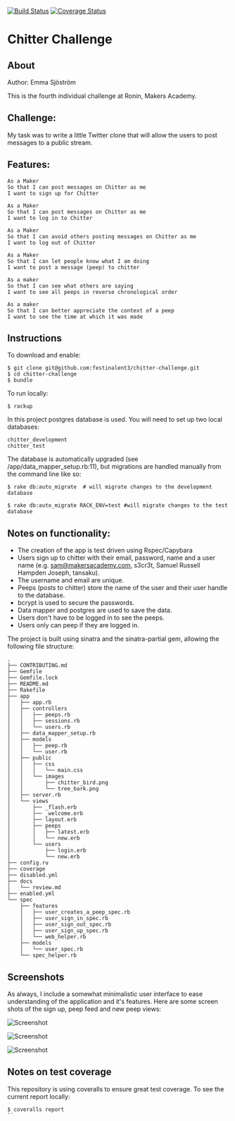 [![Build Status](https://travis-ci.org/festinalent3/chitter-challenge.svg?branch=master)](https://travis-ci.org/festinalent3/chitter-challenge) [![Coverage Status](https://coveralls.io/repos/github/festinalent3/chitter-challenge/badge.svg?branch=master)](https://coveralls.io/github/festinalent3/chitter-challenge?branch=master)


Chitter Challenge
=================

About
-----
Author: Emma Sjöström

This is the fourth individual challenge at Ronin, Makers Academy.


Challenge:
-------

My task was to write a little Twitter clone that will allow the users to post messages to a public stream.

Features:
-------

```
As a Maker
So that I can post messages on Chitter as me
I want to sign up for Chitter

As a Maker
So that I can post messages on Chitter as me
I want to log in to Chitter

As a Maker
So that I can avoid others posting messages on Chitter as me
I want to log out of Chitter

As a Maker
So that I can let people know what I am doing  
I want to post a message (peep) to chitter

As a maker
So that I can see what others are saying  
I want to see all peeps in reverse chronological order

As a maker
So that I can better appreciate the context of a peep
I want to see the time at which it was made
```


Instructions
------------

To download and enable:

````
$ git clone git@github.com:festinalent3/chitter-challenge.git
$ cd chitter-challenge
$ bundle
````

To run locally:
````
$ rackup
````

In this project postgres database is used. You will need to set up two local databases:

````
chitter_development
chitter_test
````

The database is automatically upgraded (see /app/data_mapper_setup.rb:11), but migrations are handled manually from the command line like so:

````
$ rake db:auto_migrate  # will migrate changes to the development database

$ rake db:auto_migrate RACK_ENV=test #will migrate changes to the test database

````

Notes on functionality:
------

* The creation of the app is test driven using Rspec/Capybara
* Users sign up to chitter with their email, password, name and a user name (e.g. sam@makersacademy.com, s3cr3t, Samuel Russell Hampden Joseph, tansaku).
* The username and email are unique.
* Peeps (posts to chitter) store the name of the user and their user handle to the database.
* bcrypt is used to secure the passwords.
* Data mapper and postgres are used to save the data.
* Users don't have to be logged in to see the peeps.
* Users only can peep if they are logged in.


The project is built using sinatra and the sinatra-partial gem, allowing the following file structure:

```
.
├── CONTRIBUTING.md
├── Gemfile
├── Gemfile.lock
├── README.md
├── Rakefile
├── app
│   ├── app.rb
│   ├── controllers
│   │   ├── peeps.rb
│   │   ├── sessions.rb
│   │   └── users.rb
│   ├── data_mapper_setup.rb
│   ├── models
│   │   ├── peep.rb
│   │   └── user.rb
│   ├── public
│   │   ├── css
│   │   │   └── main.css
│   │   └── images
│   │       ├── chitter_bird.png
│   │       └── tree_bark.png
│   ├── server.rb
│   └── views
│       ├── _flash.erb
│       ├── _welcome.erb
│       ├── layout.erb
│       ├── peeps
│       │   ├── latest.erb
│       │   └── new.erb
│       └── users
│           ├── login.erb
│           └── new.erb
├── config.ru
├── coverage
├── disabled.yml
├── docs
│   └── review.md
├── enabled.yml
└── spec
    ├── features
    │   ├── user_creates_a_peep_spec.rb
    │   ├── user_sign_in_spec.rb
    │   ├── user_sign_out_spec.rb
    │   ├── user_sign_up_spec.rb
    │   └── web_helper.rb
    ├── models
    │   └── user_spec.rb
    └── spec_helper.rb

```


Screenshots
-----------

As always, I include a somewhat minimalistic user interface to ease understanding of the application and it's features. Here are some screen shots of the sign up, peep feed and new peep views:

![Screenshot](http://i.imgur.com/okVWHm6.png)

![Screenshot](http://i.imgur.com/d3m1DGm.png)

![Screenshot](http://i.imgur.com/WA8IO3X.png)



Notes on test coverage
----------------------

This repository is using coveralls to ensure great test coverage. To see the current report locally:

```
$ coveralls report
``
